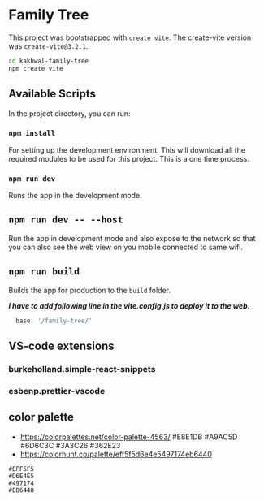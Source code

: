 # Family Tree

This project was bootstrapped with `create vite`. The create-vite version was `create-vite@3.2.1`.

```bash
cd kakhwal-family-tree
npm create vite
```

## Available Scripts

In the project directory, you can run:

### `npm install`

For setting up the development environment. This will download all the required modules to be used for this project. This is a one time process.

### `npm run dev`

Runs the app in the development mode.

## `npm run dev -- --host`

Run the app in development mode and also expose to the network so that you can also see the web view on you mobile connected to same wifi.


## `npm run build` 

Builds the app for production to the `build` folder.

***I have to add following line in the vite.config.js to deploy it to the web.***
```js
  base: '/family-tree/'
```

## VS-code extensions

### burkeholland.simple-react-snippets
### esbenp.prettier-vscode

## color palette
- https://colorpalettes.net/color-palette-4563/
#E8E1DB
#A9AC5D
#6D6C3C
#3A3C26
#362E23
- https://colorhunt.co/palette/eff5f5d6e4e5497174eb6440
```
#EFF5F5
#D6E4E5
#497174
#EB6440
```